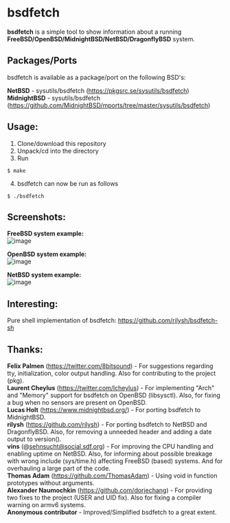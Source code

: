 # bsdfetch

**bsdfetch** is a simple tool to show information about a running **FreeBSD/OpenBSD/MidnightBSD/NetBSD/DragonflyBSD** system.

## Packages/Ports
bsdfetch is available as a package/port on the following BSD's:

**NetBSD** - sysutils/bsdfetch (https://pkgsrc.se/sysutils/bsdfetch)   
**MidnightBSD** - sysutils/bsdfetch (https://github.com/MidnightBSD/mports/tree/master/sysutils/bsdfetch)

## Usage:
1. Clone/download this repository
2. Unpack/cd into the directory
3. Run
```
$ make
```
4. bsdfetch can now be run as follows
```
$ ./bsdfetch
```

## Screenshots:

**FreeBSD system example:**   
![image](https://user-images.githubusercontent.com/37046652/208292534-2c64874e-e3a8-4486-9fdd-bd74adc3e0a0.png)

**OpenBSD system example:**   
![image](https://user-images.githubusercontent.com/37046652/208292527-b63af7c5-6a1a-4ccc-833e-9d1175bcc33f.png)

**NetBSD system example:**   
![image](https://user-images.githubusercontent.com/37046652/211198104-5bd43e08-4213-4b81-9e25-a4b7805aec1f.png)

## Interesting:   
Pure shell implementation of bsdfetch: https://github.com/rilysh/bsdfetch-sh   

## Thanks:

**Felix Palmen** (https://twitter.com/8bitsound) - For suggestions regarding tty, initialization, color output handling. Also for contributing to the project (pkg).   
**Laurent Cheylus** (https://twitter.com/lcheylus) - For implementing "Arch" and "Memory" support for bsdfetch on OpenBSD (libsysctl). Also, for fixing a bug when no sensors are present on OpenBSD.   
**Lucas Holt** (https://www.midnightbsd.org/) - For porting bsdfetch to MidnightBSD.   
**rilysh** (https://github.com/rilysh) - For porting bsdfetch to NetBSD and DragonflyBSD. Also, for removing a unneeded header and adding a date output to version().   
**vins** (@sehnsucht@social.sdf.org) - For improving the CPU handling and enabling uptime on NetBSD. Also, for informing about possible breakage with wrong include (sys/time.h) affecting FreeBSD (based) systems. And for overhauling a large part of the code.   
**Thomas Adam** (https://github.com/ThomasAdam) - Using void in function prototypes without arguments.   
**Alexander Naumochkin** (https://github.com/dorjechang) - For providing two fixes to the project (USER and UID fix). Also for fixing a compiler warning on armv6 systems.   
**Anonymous contributor** - Improved/Simplified bsdfetch to a great extent.
